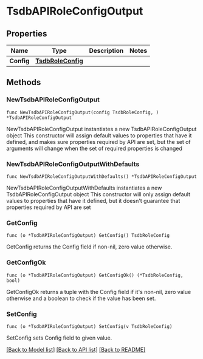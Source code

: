 # TsdbAPIRoleConfigOutput

## Properties

Name | Type | Description | Notes
------------ | ------------- | ------------- | -------------
**Config** | [**TsdbRoleConfig**](TsdbRoleConfig.md) |  | 

## Methods

### NewTsdbAPIRoleConfigOutput

`func NewTsdbAPIRoleConfigOutput(config TsdbRoleConfig, ) *TsdbAPIRoleConfigOutput`

NewTsdbAPIRoleConfigOutput instantiates a new TsdbAPIRoleConfigOutput object
This constructor will assign default values to properties that have it defined,
and makes sure properties required by API are set, but the set of arguments
will change when the set of required properties is changed

### NewTsdbAPIRoleConfigOutputWithDefaults

`func NewTsdbAPIRoleConfigOutputWithDefaults() *TsdbAPIRoleConfigOutput`

NewTsdbAPIRoleConfigOutputWithDefaults instantiates a new TsdbAPIRoleConfigOutput object
This constructor will only assign default values to properties that have it defined,
but it doesn't guarantee that properties required by API are set

### GetConfig

`func (o *TsdbAPIRoleConfigOutput) GetConfig() TsdbRoleConfig`

GetConfig returns the Config field if non-nil, zero value otherwise.

### GetConfigOk

`func (o *TsdbAPIRoleConfigOutput) GetConfigOk() (*TsdbRoleConfig, bool)`

GetConfigOk returns a tuple with the Config field if it's non-nil, zero value otherwise
and a boolean to check if the value has been set.

### SetConfig

`func (o *TsdbAPIRoleConfigOutput) SetConfig(v TsdbRoleConfig)`

SetConfig sets Config field to given value.



[[Back to Model list]](../README.md#documentation-for-models) [[Back to API list]](../README.md#documentation-for-api-endpoints) [[Back to README]](../README.md)


